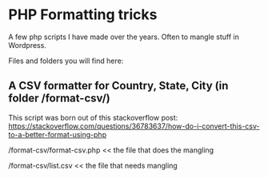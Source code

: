 # PHP Formatting tricks
A few php scripts I have made over the years. Often to mangle stuff in Wordpress.

Files and folders you will find here:

A CSV formatter for Country, State, City (in folder  /format-csv/)
-----
This script was born out of this stackoverflow post: https://stackoverflow.com/questions/36783637/how-do-i-convert-this-csv-to-a-better-format-using-php

/format-csv/format-csv.php << the file that does the mangling

/format-csv/list.csv << the file that needs mangling
